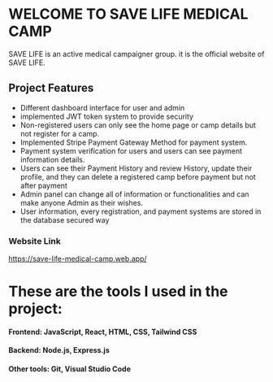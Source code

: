 # WELCOME TO SAVE LIFE MEDICAL CAMP

SAVE LIFE is an active medical campaigner group. it is the official website of SAVE LIFE.

## Project Features

- Different dashboard interface for user and admin
- implemented JWT token system to provide security
- Non-registered users can only see the home page or camp details but not register for a camp.
- Implemented Stripe Payment Gateway Method for payment system.
- Payment system verification for users and users can see payment information details.
- Users can see their Payment History and review History, update their profile, and they can delete a registered camp before payment but not after payment
- Admin panel can change all of information or functionalities and can make anyone Admin as their wishes.
- User information, every registration, and payment systems are stored in the database secured way

### Website Link
https://save-life-medical-camp.web.app/


# These are the tools I used in the project:
#### Frontend: JavaScript, React, HTML, CSS, Tailwind CSS
#### Backend: Node.js, Express.js
#### Other tools: Git, Visual Studio Code
